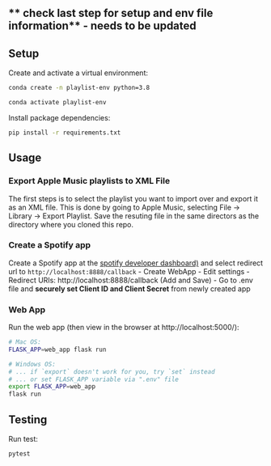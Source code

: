 ## ** check last step for setup and env file information** - needs to be updated 
## Setup

Create and activate a virtual environment:

```sh
conda create -n playlist-env python=3.8

conda activate playlist-env
```

Install package dependencies:

```sh
pip install -r requirements.txt
```

## Usage

### Export Apple Music playlists to XML File
The first steps is to select the playlist you want to import over and export it as an XML file. 
This is done by going to Apple Music, selecting File -> Library -> Export Playlist. 
Save the resuting file in the same directors as the directory where you cloned this repo.

### Create a Spotify app 
Create a Spotify app at the [spotify developer dashboard)](https://developer.spotify.com/dashboard/applications) and select redirect url to `http://localhost:8888/callback`
    - Create WebApp 
    - Edit settings
    - Redirect URIs: http://localhost:8888/callback (Add and Save)
    - Go to .env file and **securely set Client ID and Client Secret** from newly created app

### Web App

Run the web app (then view in the browser at http://localhost:5000/):

```sh
# Mac OS:
FLASK_APP=web_app flask run

# Windows OS:
# ... if `export` doesn't work for you, try `set` instead
# ... or set FLASK_APP variable via ".env" file
export FLASK_APP=web_app
flask run
```

## Testing

Run test:
```sh
pytest
```